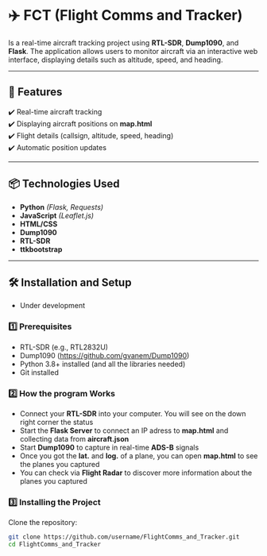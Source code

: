 # ✈️ **FCT** (Flight Comms and Tracker)

Is a real-time aircraft tracking project using **RTL-SDR**, **Dump1090**, and **Flask**. The application allows users to monitor aircraft via an interactive web interface, displaying details such as altitude, speed, and heading.

---

## 🚀 Features
✔️ Real-time aircraft tracking  
✔️ Displaying aircraft positions on **map.html**  
✔️ Flight details (callsign, altitude, speed, heading)    
✔️ Automatic position updates  

---

## 📦 Technologies Used
- **Python** *(Flask, Requests)*
- **JavaScript** *(Leaflet.js)*
- **HTML/CSS**
- **Dump1090**
- **RTL-SDR**
- **ttkbootstrap**
  
---

## 🛠️ Installation and Setup

- Under development
  
### 1️⃣ Prerequisites
- RTL-SDR (e.g., RTL2832U)
- Dump1090 (https://github.com/gvanem/Dump1090)
- Python 3.8+ installed (and all the libraries needed)
- Git installed

  
### 2️⃣ How the program Works
- Connect your **RTL-SDR** into your computer. You will see on the down right corner the status
- Start the **Flask Server** to connect an IP adress to **map.html** and collecting data from **aircraft.json**
- Start **Dump1090** to capture in real-time **ADS-B** signals
- Once you got the **lat.** and **log.** of a plane, you can open **map.html** to see the planes you captured
- You can check via **Flight Radar** to discover more information about the planes you captured

### 3️⃣ Installing the Project
Clone the repository:
```sh
git clone https://github.com/username/FlightComms_and_Tracker.git
cd FlightComms_and_Tracker
